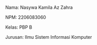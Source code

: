 Nama: Nasywa Kamila Az Zahra

NPM: 2206083060

Kelas: PBP B

Jurusan: Ilmu Sistem Informasi Komputer

